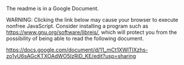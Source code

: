 The readme is in a Google Document.

WARNING: Clicking the link below may cause your browser to execute nonfree JavaScript. Consider installing a program such as https://www.gnu.org/software/librejs/, which will protect you from the possibility of being able to read the following document.

https://docs.google.com/document/d/11_mCt1XWlTlXzhs-zo1yU6sAGcKTXOAdWO5IzRiD_KE/edit?usp=sharing
